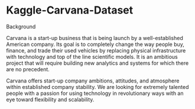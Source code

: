 # Kaggle-Carvana-Dataset
Background

Carvana is a start-up business that is being launch by a well-established American company. Its goal is to completely change the way people buy, finance, and trade their used vehicles by replacing physical infrastructure with technology and top of the line scientific models. It is an ambitious project that will require building new analytics and systems for which there are no precedent.

Carvana offers start-up company ambitions, attitudes, and atmosphere within established company stability. We are looking for extremely talented people with a passion for using technology in revolutionary ways with an eye toward flexibility and scalability.
